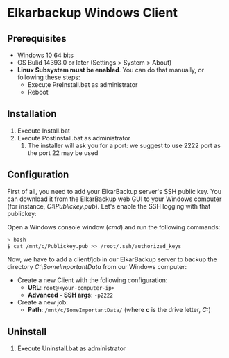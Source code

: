 # Elkarbackup Windows Client

## Prerequisites
- Windows 10 64 bits
- OS Bulid 14393.0 or later (Settings > System > About)
- **Linux Subsystem must be enabled**. You can do that manually, or following these steps:
  - Execute PreInstall.bat as administrator
  - Reboot

## Installation
1. Execute Install.bat
2. Execute PostInstall.bat as administrator
    1. The installer will ask you for a port: we suggest to use 2222 port as the port 22 may be used

## Configuration

First of all, you need to add your ElkarBackup server's SSH public key. You can download it from the ElkarBackup web GUI to your Windows computer (for instance, *C:\Publickey.pub*). Let's enable the SSH logging with that publickey:

Open a Windows console window (*cmd*) and run the following commands:

```sh
> bash
$ cat /mnt/c/Publickey.pub >> /root/.ssh/authorized_keys
```

Now, we have to add a client/job in our ElkarBackup server to backup the directory *C:\SomeImportantData* from our Windows computer:
- Create a new Client with the following configuration:
  - **URL**: `root@<your-computer-ip>`
  - **Advanced - SSH args**: `-p2222`
- Create a new job:
  - **Path**: `/mnt/c/SomeImportantData/` (where **c** is the drive letter, *C:*)

## Uninstall
1. Execute Uninstall.bat as administrator
